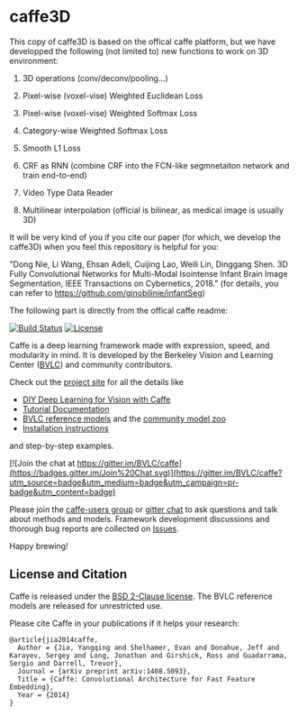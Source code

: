 # caffe3D

This copy of caffe3D is based on the offical caffe platform, but we have developped the following (not limited to) new functions to work on 3D environment:

1. 3D operations (conv/deconv/pooling...)

2. Pixel-wise (voxel-vise) Weighted Euclidean Loss

3. Pixel-wise (voxel-vise) Weighted Softmax Loss

4. Category-wise Weighted Softmax Loss

5. Smooth L1 Loss

6. CRF as RNN (combine CRF into the FCN-like segmnetaiton network and train end-to-end)

7. Video Type Data Reader

8. Multilinear interpolation (official is bilinear, as medical image is usually 3D)

It will be very kind of you if you cite our paper (for which, we develop the caffe3D) when you feel this repository is helpful for you:

"Dong Nie, Li Wang, Ehsan Adeli, Cuijing Lao, Weili Lin, Dinggang Shen. 3D Fully Convolutional Networks for Multi-Modal Isointense Infant Brain Image Segmentation, IEEE Transactions on Cybernetics, 2018." (for details, you can refer to https://github.com/ginobilinie/infantSeg)

The following part is directly from the offical caffe readme:

[![Build Status](https://travis-ci.org/BVLC/caffe.svg?branch=master)](https://travis-ci.org/BVLC/caffe)
[![License](https://img.shields.io/badge/license-BSD-blue.svg)](LICENSE)

Caffe is a deep learning framework made with expression, speed, and modularity in mind.
It is developed by the Berkeley Vision and Learning Center ([BVLC](http://bvlc.eecs.berkeley.edu)) and community contributors.

Check out the [project site](http://caffe.berkeleyvision.org) for all the details like

- [DIY Deep Learning for Vision with Caffe](https://docs.google.com/presentation/d/1UeKXVgRvvxg9OUdh_UiC5G71UMscNPlvArsWER41PsU/edit#slide=id.p)
- [Tutorial Documentation](http://caffe.berkeleyvision.org/tutorial/)
- [BVLC reference models](http://caffe.berkeleyvision.org/model_zoo.html) and the [community model zoo](https://github.com/BVLC/caffe/wiki/Model-Zoo)
- [Installation instructions](http://caffe.berkeleyvision.org/installation.html)

and step-by-step examples.

[![Join the chat at https://gitter.im/BVLC/caffe](https://badges.gitter.im/Join%20Chat.svg)](https://gitter.im/BVLC/caffe?utm_source=badge&utm_medium=badge&utm_campaign=pr-badge&utm_content=badge)

Please join the [caffe-users group](https://groups.google.com/forum/#!forum/caffe-users) or [gitter chat](https://gitter.im/BVLC/caffe) to ask questions and talk about methods and models.
Framework development discussions and thorough bug reports are collected on [Issues](https://github.com/BVLC/caffe/issues).

Happy brewing!

## License and Citation

Caffe is released under the [BSD 2-Clause license](https://github.com/BVLC/caffe/blob/master/LICENSE).
The BVLC reference models are released for unrestricted use.

Please cite Caffe in your publications if it helps your research:

    @article{jia2014caffe,
      Author = {Jia, Yangqing and Shelhamer, Evan and Donahue, Jeff and Karayev, Sergey and Long, Jonathan and Girshick, Ross and Guadarrama, Sergio and Darrell, Trevor},
      Journal = {arXiv preprint arXiv:1408.5093},
      Title = {Caffe: Convolutional Architecture for Fast Feature Embedding},
      Year = {2014}
    }

